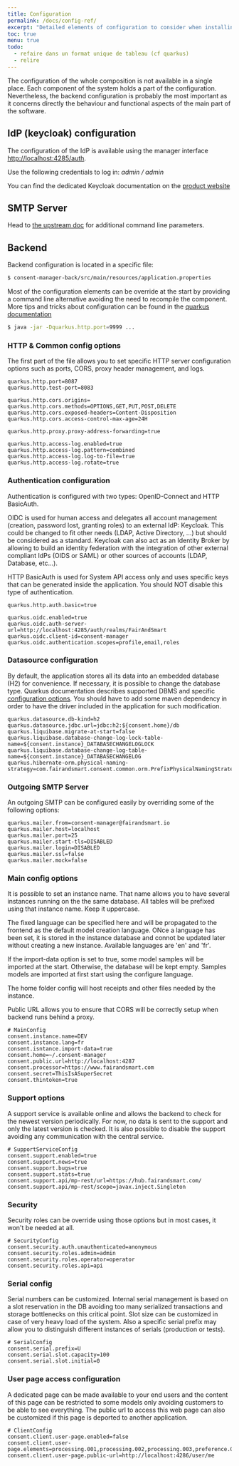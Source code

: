 ```yaml
---
title: Configuration
permalink: /docs/config-ref/
excerpt: "Detailed elements of configuration to consider when installing Right Consents"
toc: true
menu: true
todo:
  - refaire dans un format unique de tableau (cf quarkus)
  - relire
---
```


The configuration of the whole composition is not available in a single place. Each component of the system holds a part of the configuration. Nevertheless, the backend configuration is probably the most important as it concerns directly the behaviour and functional aspects of the main part of the software.

## IdP (keycloak) configuration

The configuration of the IdP is available using the manager interface <http://localhost:4285/auth>.

Use the following credentials to log in: *admin / admin*

You can find the dedicated Keycloak documentation on the [product website](https://www.keycloak.org/docs/latest/server_admin/index.html)

## SMTP Server

Head to [the upstream doc](https://github.com/maildev/maildev) for additional command line parameters.

## Backend

Backend configuration is located in a specific file:

```bash
$ consent-manager-back/src/main/resources/application.properties
```

Most of the configuration elements can be override at the start by providing a command line alternative avoiding the need to recompile the component. More tips and tricks about configuration can be found in the [quarkus documentation](https://quarkus.io/docs/config#overriding-properties-at-runtime)

```bash
$ java -jar -Dquarkus.http.port=9999 ...
```

### HTTP & Common config options

The first part of the file allows you to set specific HTTP server configuration options such as ports, CORS, proxy header management, and logs.

```properties
quarkus.http.port=8087
quarkus.http.test-port=8083

quarkus.http.cors.origins=
quarkus.http.cors.methods=OPTIONS,GET,PUT,POST,DELETE
quarkus.http.cors.exposed-headers=Content-Disposition
quarkus.http.cors.access-control-max-age=24H

quarkus.http.proxy.proxy-address-forwarding=true

quarkus.http.access-log.enabled=true
quarkus.http.access-log.pattern=combined
quarkus.http.access-log.log-to-file=true
quarkus.http.access-log.rotate=true
```

### Authentication configuration

Authentication is configured with two types: OpenID-Connect and HTTP BasicAuth.

OIDC is used for human access and delegates all account management (creation, password lost, granting roles) to an external IdP: Keycloak. This could be changed to fit other needs (LDAP, Active Directory, ...) but should be considered as a standard. Keycloak can also act as an Identity Broker by allowing to build an identity federation with the integration of other external compliant IdPs (OIDS or SAML) or other sources of accounts (LDAP, Database, etc...).

HTTP BasicAuth is used for System API access only and uses specific keys that can be generated inside the application. You should NOT disable this type of authentication.

```properties
quarkus.http.auth.basic=true

quarkus.oidc.enabled=true
quarkus.oidc.auth-server-url=http://localhost:4285/auth/realms/FairAndSmart
quarkus.oidc.client-id=consent-manager
quarkus.oidc.authentication.scopes=profile,email,roles
```

### Datasource configuration

By default, the application stores all its data into an embedded database (H2) for convenience. If necessary, it is possible to change the database type. Quarkus documentation describes supported DBMS and specific [configuration options](https://quarkus.io/docs/datasource). You should have to add some maven dependency in order to have the driver included in the application for such modification.

```properties
quarkus.datasource.db-kind=h2
quarkus.datasource.jdbc.url=jdbc:h2:${consent.home}/db
quarkus.liquibase.migrate-at-start=false
quarkus.liquibase.database-change-log-lock-table-name=${consent.instance}_DATABASECHANGELOGLOCK
quarkus.liquibase.database-change-log-table-name=${consent.instance}_DATABASECHANGELOG
quarkus.hibernate-orm.physical-naming-strategy=com.fairandsmart.consent.common.orm.PrefixPhysicalNamingStrategy
```

### Outgoing SMTP Server

An outgoing SMTP can be configured easily by overriding some of the following options:

```properties
quarkus.mailer.from=consent-manager@fairandsmart.io
quarkus.mailer.host=localhost
quarkus.mailer.port=25
quarkus.mailer.start-tls=DISABLED
quarkus.mailer.login=DISABLED
quarkus.mailer.ssl=false
quarkus.mailer.mock=false
```

### Main config options

It is possible to set an instance name. That name allows you to have several instances running on the the same database. All tables will be prefixed using that instance name. Keep it uppercase.

The fixed language can be specified here and will be propagated to the frontend as the default model creation language. ONce a language has been set, it is stored in the instance database and connot be updated later without creating a new instance. Available languages are 'en' and 'fr'.

If the import-data option is set to true, some model samples will be imported at the start. Otherwise, the database will be kept empty. Samples models are imported at first start using the configure language.

The home folder config will host receipts and other files needed by the instance.

Public URL allows you to ensure that CORS will be correctly setup when backend runs behind a proxy.

```properties
# MainConfig
consent.instance.name=DEV
consent.instance.lang=fr
consent.isntance.import-data=true
consent.home=~/.consent-manager
consent.public.url=http://localhost:4287
consent.processor=https://www.fairandsmart.com
consent.secret=ThisIsASuperSecret
consent.thintoken=true
```

### Support options

A support service is available online and allows the backend to check for the newest version periodically. For now, no data is sent to the support and only the latest version is checked. It is also possible to disable the support avoiding any communication with the central service.

```properties
# SupportServiceConfig
consent.support.enabled=true
consent.support.news=true
consent.support.bugs=true
consent.support.stats=true
consent.support.api/mp-rest/url=https://hub.fairandsmart.com/
consent.support.api/mp-rest/scope=javax.inject.Singleton
```

### Security

Security roles can be override using those options but in most cases, it won't be needed at all.

```properties
# SecurityConfig
consent.security.auth.unauthenticated=anonymous
consent.security.roles.admin=admin
consent.security.roles.operator=operator
consent.security.roles.api=api
```

### Serial config

Serial numbers can be customized. Internal serial management is based on a slot reservation in the DB avoiding too many serialized transactions and storage bottlenecks on this critical point. Slot size can be customized in case of very heavy load of the system. Also a specific serial prefix may allow you to distinguish different instances of serials (production or tests).

```properties
# SerialConfig
consent.serial.prefix=U
consent.serial.slot.capacity=100
consent.serial.slot.initial=0
```

### User page access configuration

A dedicated page can be made available to your end users and the content of this page can be restricted to some models only avoiding customers to be able to see everything. The public url to access this web page can also be customized if this page is deported to another application.

```properties
# ClientConfig
consent.client.user-page.enabled=false
consent.client.user-page.elements=processing.001,processing.002,processing.003,preference.001,preference.002,preference.003,preference.004
consent.client.user-page.public-url=http://localhost:4286/user/me
```
